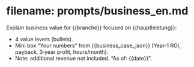 # filename: prompts/business_en.md
Explain business value for {{branche}} focused on {{hauptleistung}}:
- 4 value levers (bullets).
- Mini box “Your numbers” from {{business_case_json}} (Year‑1 ROI, payback, 3‑year profit, hours/month).
- Note: additional revenue not included.
“As of: {{date}}”.
